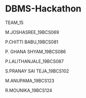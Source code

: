 # DBMS-Hackathon
TEAM_15

M.JOSHASREE_19BCS069

P.CHITTI BABU_19BCS081

P. GHANA SHYAM_19BCS086

P.LALITHANJALE_19BCS087

S.PRANAY SAI TEJA_19BCS102

M.ANUPAMA_19BCS123

R.MOUNIKA_19BCS124
